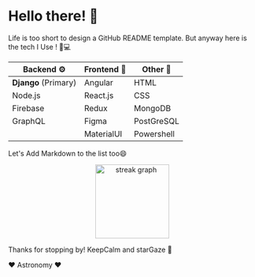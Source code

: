 # Hello there! :wave:

Life is too short to design a GitHub README template. But anyway here is the tech I Use ! :wrench::computer:

| Backend :gear:                  | Frontend :art:                 | Other :notebook:                |
|--------------------------------|--------------------------------|--------------------------------|
| **Django** (Primary)            | Angular                        | HTML                           |
| Node.js                         | React.js                       | CSS                            |
| Firebase                        | Redux                          | MongoDB                        |
| GraphQL                         | Figma                          | PostGreSQL                     |
|                                | MaterialUI                     | Powershell                     |

Let's Add Markdown to the list too:smile:

<div align="center">
 
  <img src="https://streak-stats.demolab.com?user=fieryfalcon&locale=en&mode=daily&theme=dracula&hide_border=false&border_radius=5" height="150" alt="streak graph"  />
 
</div>

Thanks for stopping by! KeepCalm and starGaze :night_with_stars:

:heart: Astronomy :heart:
